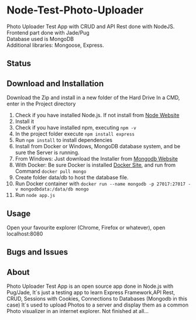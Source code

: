 # Node-Test-Photo-Uploader
Photo Uploader Test App with CRUD and API Rest done with NodeJS.   
Frontend part done with Jade/Pug  
Database used is MongoDB  
Additional libraries: Mongoose, Express.
## Status

## Download and Installation
Download the Zip and install in a new folder of the Hard Drive
In a CMD, enter in the Project directory

1. Check if you have installed Node.js. If not install from [Node Website](https://nodejs.org/es/)
2. Install it
3. Check if you have installed npm, executing `npm -v`
4. In the project folder execute `npm install express`
5. Run `npm install` to install dependencies
6. Install from Docker or Windows, MongoDB database system, and be sure the Server is running.
7. From Windows: Just download the Installer from [Mongodb Website](https://www.mongodb.com/)
8. With Docker: Be sure Docker is installed [Docker Site](https://www.docker.com/products/docker-desktop), and run from Command `docker pull mongo`
9. Create folder data/db to host the database file.
10. Run Docker container with `docker run --name mongodb -p 27017:27017 -v mongodbdata:/data/db mongo`
11. Run `node app.js`

## Usage
Open your favourite explorer (Chrome, Firefox or whatever), open localhost:8080


## Bugs and Issues

## About

Photo Uploader Test App is an open source app done in Node.js with Pug/Jade, It´s just a testing app to learn Express Framework,API Rest, CRUD, Sessions with Cookies, Connections to Databases (Mongodb in this case)
It´s used to upload Photos to a server and display them as a common Photo visualizer in an internet explorer.
Not finished at all...
